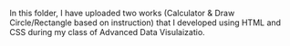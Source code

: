 
In this folder, I have uploaded two works (Calculator & Draw Circle/Rectangle based on instruction) that I developed using HTML and CSS during my class of Advanced Data Visulaizatio.  
